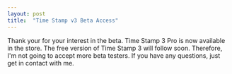 ```yaml
---
layout: post
title:  "Time Stamp v3 Beta Access"
---
```


Thank your for your interest in the beta. Time Stamp 3 Pro is now available in the store. The free version of Time Stamp 3 will follow soon. Therefore, I'm not going to accept more beta testers. If you have any questions, just get in contact with me.
